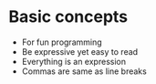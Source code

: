 # Basic concepts

* For fun programming
* Be expressive yet easy to read
* Everything is an expression
* Commas are same as line breaks
